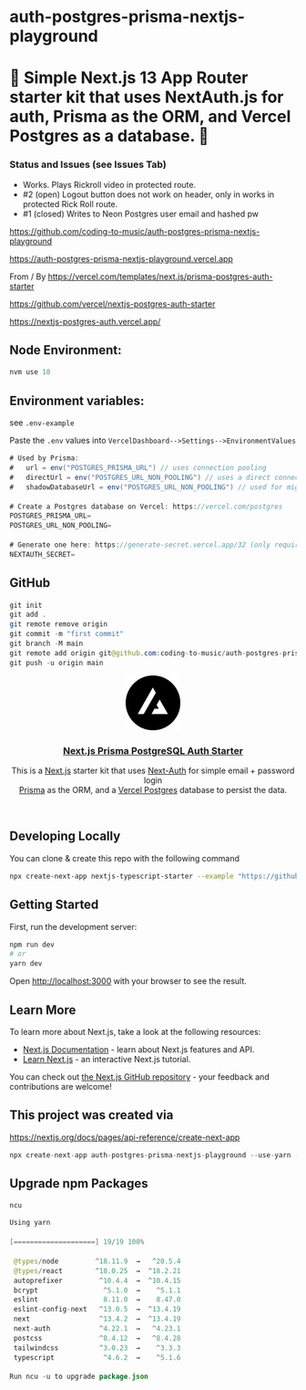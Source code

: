 # auth-postgres-prisma-nextjs-playground

# 🚀 Simple Next.js 13 App Router starter kit that uses NextAuth.js for auth, Prisma as the ORM, and Vercel Postgres as a database. 🚀

### Status and Issues (see Issues Tab)

- Works. Plays Rickroll video in protected route.
- #2 (open) Logout button does not work on header, only in works in protected Rick Roll route.
- #1 (closed) Writes to Neon Postgres user email and hashed pw

https://github.com/coding-to-music/auth-postgres-prisma-nextjs-playground

https://auth-postgres-prisma-nextjs-playground.vercel.app

From / By https://vercel.com/templates/next.js/prisma-postgres-auth-starter

https://github.com/vercel/nextjs-postgres-auth-starter

https://nextjs-postgres-auth.vercel.app/

<!-- <div style="text-align:center;">
  <img src="/images/chakra.jpg" alt="Image" />
  <p><em>Chakra Component Library with Next.js</em></p>
</div> -->

## Node Environment:

```java
nvm use 18
```

## Environment variables:

see `.env-example`

Paste the `.env` values into `VercelDashboard-->Settings-->EnvironmentValues`

```java
# Used by Prisma:
#   url = env("POSTGRES_PRISMA_URL") // uses connection pooling
#   directUrl = env("POSTGRES_URL_NON_POOLING") // uses a direct connection
#   shadowDatabaseUrl = env("POSTGRES_URL_NON_POOLING") // used for migrations

# Create a Postgres database on Vercel: https://vercel.com/postgres
POSTGRES_PRISMA_URL=
POSTGRES_URL_NON_POOLING=

# Generate one here: https://generate-secret.vercel.app/32 (only required for localhost)
NEXTAUTH_SECRET=
```

## GitHub

```java
git init
git add .
git remote remove origin
git commit -m "first commit"
git branch -M main
git remote add origin git@github.com:coding-to-music/auth-postgres-prisma-nextjs-playground.git
git push -u origin main
```

<p align="center">
  <a href="https://nextjs-postgres-auth.vercel.app/">
    <img src="/public/logo.png" height="96">
    <h3 align="center">Next.js Prisma PostgreSQL Auth Starter</h3>
  </a>
</p>

<p align="center">
This is a <a href="https://nextjs.org/">Next.js</a> starter kit that uses <a href="https://next-auth.js.org/">Next-Auth</a> for simple email + password login<br/>
<a href="https://www.prisma.io/">Prisma</a> as the ORM, and a <a href="https://vercel.com/postgres">Vercel Postgres</a> database to persist the data.</p>

<br/>

## Developing Locally

You can clone & create this repo with the following command

```bash
npx create-next-app nextjs-typescript-starter --example "https://github.com/vercel/nextjs-postgres-auth-starter"
```

## Getting Started

First, run the development server:

```bash
npm run dev
# or
yarn dev
```

Open [http://localhost:3000](http://localhost:3000) with your browser to see the result.

## Learn More

To learn more about Next.js, take a look at the following resources:

- [Next.js Documentation](https://nextjs.org/docs) - learn about Next.js features and API.
- [Learn Next.js](https://nextjs.org/learn) - an interactive Next.js tutorial.

You can check out [the Next.js GitHub repository](https://github.com/vercel/next.js/) - your feedback and contributions are welcome!

## This project was created via

https://nextjs.org/docs/pages/api-reference/create-next-app

```java
npx create-next-app auth-postgres-prisma-nextjs-playground --use-yarn -e https://github.com/coding-to-music/auth-postgres-prisma-nextjs
```

## Upgrade npm Packages

```
ncu
```

```java
Using yarn

[====================] 19/19 100%

 @types/node         ^18.11.9  →   ^20.5.4
 @types/react        ^18.0.25  →  ^18.2.21
 autoprefixer         ^10.4.4  →  ^10.4.15
 bcrypt                ^5.1.0  →    ^5.1.1
 eslint                8.11.0  →    8.47.0
 eslint-config-next   ^13.0.5  →  ^13.4.19
 next                 ^13.4.2  →  ^13.4.19
 next-auth            ^4.22.1  →   ^4.23.1
 postcss              ^8.4.12  →   ^8.4.28
 tailwindcss          ^3.0.23  →    ^3.3.3
 typescript            ^4.6.2  →    ^5.1.6

Run ncu -u to upgrade package.json
```
